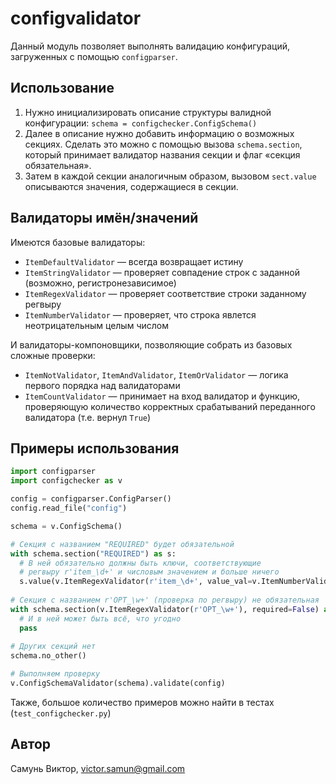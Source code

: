 # configvalidator
Данный модуль позволяет выполнять валидацию конфигураций, загруженных с помощью `configparser`.

## Использование

1. Нужно инициализировать описание структуры валидной конфигурации:
   `schema = configchecker.ConfigSchema()`
2. Далее в описание нужно добавить информацию о возможных секциях.
   Сделать это можно с помощью вызова `schema.section`, который принимает валидатор названия секции и флаг «секция обязательная».
3. Затем в каждой секции аналогичным образом, вызовом `sect.value` описываются значения, содержащиеся в секции.

## Валидаторы имён/значений

Имеются базовые валидаторы:
* `ItemDefaultValidator` — всегда возвращает истину
* `ItemStringValidator` — проверяет совпадение строк с заданной (возможно, регистронезависимое)
* `ItemRegexValidator` — проверяет соответствие строки заданному регвыру
* `ItemNumberValidator` — проверяет, что строка явлется неотрицательным целым числом

И валидаторы-компоновщики, позволяющие собрать из базовых сложные проверки:
* `ItemNotValidator`, `ItemAndValidator`, `ItemOrValidator` — логика первого порядка над валидаторами
* `ItemCountValidator` — принимает на вход валидатор и функцию, проверяющую количество корректных срабатываний
   переданного валидатора (т.е. вернул `True`)

## Примеры использования

```python
import configparser
import configchecker as v

config = configparser.ConfigParser()
config.read_file("config")

schema = v.ConfigSchema()

# Секция с названием "REQUIRED" будет обязательной
with schema.section("REQUIRED") as s:
  # В ней обязательно должны быть ключи, соответствующие
  # регвыру r'item_\d+' и числовым значением и больше ничего
  s.value(v.ItemRegexValidator(r'item_\d+', value_val=v.ItemNumberValidator()).no_other()
  
# Секция с названием r'OPT_\w+' (проверка по регвыру) не обязательная
with schema.section(v.ItemRegexValidator(r'OPT_\w+'), required=False) as s:
  # И в ней может быть всё, что угодно
  pass
  
# Других секций нет
schema.no_other()

# Выполняем проверку
v.ConfigSchemaValidator(schema).validate(config)
```

Также, большое количество примеров можно найти в тестах (`test_configchecker.py`)


## Автор

Самунь Виктор, victor.samun@gmail.com
